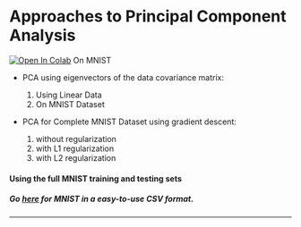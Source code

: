 # Approaches to Principal Component Analysis

[![Open In Colab](https://colab.research.google.com/assets/colab-badge.svg)](https://colab.research.google.com/github/sayarghoshroy/PCA-Approaches/blob/master/PCA_approaches.ipynb) On MNIST

- PCA using eigenvectors of the data covariance matrix:

    1. Using Linear Data
    2. On MNIST Dataset

- PCA for Complete MNIST Dataset using gradient descent:

    1. without regularization
    2. with L1 regularization
    3. with L2 regularization

#### Using the full MNIST training and testing sets

##### Go [here](https://www.kaggle.com/oddrationale/mnist-in-csv) for MNIST in a easy-to-use CSV format.

---
